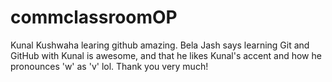 # commclassroomOP

Kunal Kushwaha learing github amazing.
Bela Jash says learning Git and GitHub with Kunal is awesome, and that he likes Kunal's accent and how he pronounces 'w' as 'v' lol. Thank you very much!
